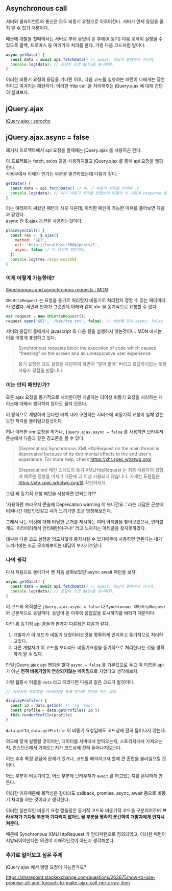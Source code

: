 ## Asynchronous call

서버와 클라이언트와 통신은 모두 비동기 요청으로 이루어진다.
서버가 언제 응답을 줄지 알 수 없기 때문이다.

때문에 개발을 할때에서는 서버로 부터 응답이 온 후에(비동기) 다음 로직이 실행될 수 있도록 콜백, 프로미스 등 여러가지 처리를 한다.
가령 다음 코드처럼 말이다.

``` javascript
async getData() {
  const data = await api.fetchData() // await. 응답이 올때까지 기다려.
  console.log(data); // 응답이 오면 data를 표시해줘.
}
```

이러한 비동기 요청의 응답을 기다린 이후, 다음 코드를 실행하는 패턴이 나에게는 당연하다고 여겨지는 패턴이다.
이러한 http call 을 처리해주는 jQuery.ajax 에 대해 간단히 살펴보자.

## jQuery.ajax

[jQuery.ajax : zerocho](https://www.zerocho.com/category/jQuery/post/57b1a48f432b8e586ae4a973) 

## jQuery.ajax.async = false

레거시 프로젝트에서 api 요청을 할때에는 jQuery.ajax 를 사용하곤 한다.

이 프로젝트는 fetch, axios 등을 사용하지않고 jQuery.ajax 를 통해 api 요청을 웹핑한다.\
사용부에서 이해가 안가는 부분을 발견하였는데 다음과 같다.

``` javascript
getData() {
  const data = api.fetchData() // 어..? 비동기 처리를 안하네..?
  console.log(data); // 아니 비동기 처리를 안했는데 어떻게 이 시점에 response 를 받을 수 있지??
}
```

이는 여태까지 써왔던 패턴과 사뭇 다른데, 이러한 패턴이 가능한 이유를 풀어보면 다음과 같았다.\
async 란 $.ajax 옵션을 사용하는것이다.

``` javascript
plainSyncCall() {
  const res =  $.ajax({
    method: 'GET',
    url: 'http://localhost:3004/posts/1',
    async: false // 이 녀석이 범인이다.
  })
  console.log(res.responseJSON)
}
```

### 이게 어떻게 가능한데?

[Synchronous and asynchronous requests : MDN](https://developer.mozilla.org/ko/docs/Web/API/XMLHttpRequest/Synchronous_and_Asynchronous_Requests)

`XMLHttpRequest` 는 요청을 동기로 처리할지 비동기로 처리할지 정할 수 있는 패터미터가 있**었**다.
세번째 인자가 그것인데 아래와 같이 xhr 을 동기식으로 요청할 수 있다.

``` javascript
var request = new XMLHttpRequest();
request.open('GET', '/bar/foo.txt', false); // 세번째 인자 async: false
```

서버의 응답이 올때까지 javascript 의 다음 행을 실행하지 않는것이다.
MDN 에서는 이를 이렇게 표현하고 있다. 

> Synchronous requests block the execution of code which causes "freezing" on the screen and an unresponsive user experience

> 동기 요청은 코드 실행을 차단하여 화면이 “얼어 붙어” 버리고 응답하지없는 듯한 사용자 경험을 만듭니다.

### 이는 안티 패턴인가?

모든 ajax 요청을 동기적으로 처리한다면 개발자는 더이상 비동기 요청을 처리하는 케이스에 대해서 생각하지 않아도 될지 모른다.

이 방식으로 개발하게 된다면 마치 내가 구현하는 서비스에 비동기적 요청이 일체 없는듯한 착각을 불러일으킬것이다.
 
허나 이러한 xhr 요청을 하거나, `jQuery.ajax.async = false` 를 사용하면 브라우저 콘솔에서 다음과 같은 경고문을 볼 수 있다.

> [Deprecation] Synchronous XMLHttpRequest on the main thread is deprecated because of its detrimental effects to the end user's experience. For more help, check https://xhr.spec.whatwg.org/.

> [Deprecation] 메인 스레드의 동기 XMLHttpRequest 는 최종 사용자의 경험에 해로운 영향을 미치기 때문에 더 이상 사용되지 않습니다. 자세한 도움말은 https://xhr.spec.whatwg.org/를 확인하세요.

그럼 왜 동기적 요청 패턴을 사용하면 안되는가??

'사용하면 브라우저 콘솔에 Deprecation warning 이 뜨니깐요..' 라는 대답은 근본에 비켜나간 대답인것같고 내가 느끼기엔 조금 멍청해보인다.



그래서 나는 이것에 대해 타당한 근거를 제시하는 여러 아티클을 찾아보았으나, 
안타깝게도 '이러이러해서 안티패턴이구나!' 라고 느껴지는 아티클을 찾지못하였다.  

대부분 다음 코드 실행을 의도치않게 중지시킬 수 있기때문에 사용하면 안된다는 내가 느끼기에는 조금 모호해보이는 대답이 부지기수였다.

### 나의 생각

다시 처음으로 돌아가서 맨 처음 살펴보았던 async await 패턴을 보자.

``` javascript
async getData() {
  const data = await api.fetchData() // await. 응답이 올때까지 기다려.
  console.log(data); // 응답이 오면 data를 표시해줘.
}
``` 

이 코드의 목적성은 `jQuery.ajax.async = false` 나 `Synchronous XMLHttpRequest` 와 근본적으로 동일하다.
 응답이 온 이후에 응답값을 표시하기를 바라기 때문이다.
 
다만 위 동기적 api 콜들과 한가지 다른점은 다음과 같다.

1. 개발자가 이 코드가 비동기 요청이라는것을 명확하게 인지하고 동기적으로 처리하고있디.
2. 다른 개발자가 이 코드를 보더라도 비동기요청을 동기적으로 처리한다는 것을 명확하게 알 수 있다.

만일 jQuery.ajax api 웹핑을 할때 `async = false` 를 기본값으로 두고 이 이름을 api 가 아닌 **전혀 비동기임이 연상되지않는 네이밍**으로 지었다고 생각해보자.

가령 웹핑시 이름을 `data` 라고 지었다면 다음과 같은 코드가 될것이다.

``` javascript
// 사용자의 프로필을 서버요청을 통해 받아와 렌더링 하는 코드 

displayProfile() {
  const id = data.getId() // 'id: foo'
  const profile = data.getProfile({ id })
  this.renderProfile(profile)
}
```

`data.getId`, `data.getProfile` 이 비동기 요청임에도 코드상에 전혀 들어나지 않는다.

의도에 맞게 실행될 것이지만, 데이터를 서버에서 받아오는지, 스토리지에서 가져오는지, 인스턴스에서 가져오는지가 코드상에 전혀 들어나지않는다.

이는 추후 특정 응답에 문제가 있거나, 코드를 해석하고자 할때 큰 혼란을 불러일으킬 것이다.

어느 부분이 비동기이고, 어느 부분에 브라우저가 `await` 를 하고있는지를 혼탁하게 만든다.

이러한 이유때문에 목적성은 같더라도 callback, promise, async, await 등으로 비동기 처리를 하는 것이라고 생각한다.

이러한 일반적인 비동기 요청 핸들링은 동기적 코드와 비동기적 코드를 구분지어주며 **브라우저가 기다릴 부분과 기다리지 않아도 될 부분을 명확히 분간하여 개발자에게 인지시켜준다.**

때문에 Synchronous XMLHttpRequest 가 안티패턴으로 정의되었고, 이러한 패턴이 지양되어야한다는 의견이 지배적인것이 아닌지 생각해본다.

### 추가로 알아보고 싶은 주제

jQuery.ajax 에서 병렬 요청이 가능한가요? 

https://sharepoint.stackexchange.com/questions/263675/how-to-use-promise-all-and-foreach-to-make-ajax-call-per-array-item



 



 


